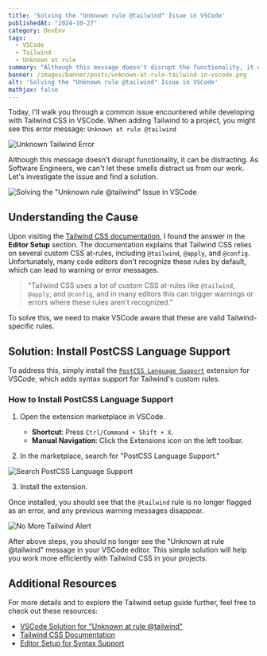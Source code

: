```yaml
---
title: 'Solving the "Unknown rule @tailwind" Issue in VSCode'
publishedAt: "2024-10-27"
category: DevEnv
tags:
  - VSCode
  - Tailwind
  - Unknown at rule
summary: "Although this message doesn't disrupt the functionality, it can be distracting. However, as Software Engineers, we can't let these smells distract us from our work. That's why I decided to investigate the issue and find a solution. Today, I'll share the steps to resolve the 'Unknown rule @tailwind' issue in VSCode."
banner: /images/banner/posts/unknown-at-rule-tailwind-in-vscode.png
alt: 'Solving the "Unknown rule @tailwind" Issue in VSCode'
mathjax: false
---
```


Today, I'll walk you through a common issue encountered while developing with Tailwind CSS in VSCode. When adding Tailwind to a project, you might see this error message: `Unknown at rule @tailwind`

![Unknown Tailwind Error](/images/posts/unknown-at-rule-tailwind-in-vscode/unknown-tailwind-message.png)

Although this message doesn't disrupt functionality, it can be distracting. As Software Engineers, we can't let these smells distract us from our work. Let's investigate the issue and find a solution.

![Solving the "Unknown rule @tailwind" Issue in VSCode](/images/banner/posts/unknown-at-rule-tailwind-in-vscode.png)

## Understanding the Cause

Upon visiting the [Tailwind CSS documentation](https://tailwindcss.com/docs/editor-setup#syntax-support), I found the answer in the **Editor Setup** section. The documentation explains that Tailwind CSS relies on several custom CSS at-rules, including `@tailwind`, `@apply`, and `@config`. Unfortunately, many code editors don't recognize these rules by default, which can lead to warning or error messages.

> "Tailwind CSS uses a lot of custom CSS at-rules like `@tailwind`, `@apply`, and `@config`, and in many editors this can trigger warnings or errors where these rules aren't recognized."

To solve this, we need to make VSCode aware that these are valid Tailwind-specific rules.

## Solution: Install PostCSS Language Support

To address this, simply install the [`PostCSS Language Support`](https://marketplace.visualstudio.com/items?itemName=csstools.postcss) extension for VSCode, which adds syntax support for Tailwind's custom rules.

### How to Install PostCSS Language Support

1. Open the extension marketplace in VSCode.

   - **Shortcut**: Press `Ctrl/Command + Shift + X`.
   - **Manual Navigation**: Click the Extensions icon on the left toolbar.

2. In the marketplace, search for "PostCSS Language Support."

![Search PostCSS Language Support](/images/posts/unknown-at-rule-tailwind-in-vscode/search-postcss-language-support.png)

3. Install the extension.

Once installed, you should see that the `@tailwind` rule is no longer flagged as an error, and any previous warning messages disappear.

![No More Tailwind Alert](/images/posts/unknown-at-rule-tailwind-in-vscode/no-tailwind-alert-message.png)

After above steps, you should no longer see the "Unknown at rule @tailwind" message in your VSCode editor. This simple solution will help you work more efficiently with Tailwind CSS in your projects.

## Additional Resources

For more details and to explore the Tailwind setup guide further, feel free to check out these resources:

- [VSCode Solution for "Unknown at rule @tailwind"](https://israynotarray.com/tailwindcss/20220405/1504568293/)
- [Tailwind CSS Documentation](https://nextjs.org/docs/app/building-your-application/styling/tailwind-css)
- [Editor Setup for Syntax Support](https://tailwindcss.com/docs/editor-setup#intelli-sense-for-vs-code) 